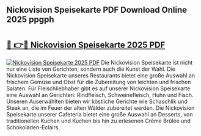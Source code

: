 ## Nickovision Speisekarte PDF Download Online 2025 ppgph

# <h2><a href="http://gccvkw.nevu.top/?p=Nickovision+Speisekarte">🔗 👉🔴 Nickovision Speisekarte 2025 PDF</a></h2>

[![Nickovision Speisekarte 2025 PDF](https://i.imgur.com/dBaPXMq.png)](http://gccvkw.nevu.top/?p=Nickovision+Speisekarte)
Die Nickovision Speisekarte ist nicht nur eine Liste von Gerichten, sondern auch die Kunst der Wahl. Die Nickovision Speisekarte unseres Restaurants bietet eine große Auswahl an frischem Gemüse und Obst für die Zubereitung von leichten und frischen Salaten. Für Fleischliebhaber gibt es auf unserer Nickovision Speisekarte eine Auswahl an Gerichten: Rindfleisch, Schweinefleisch, Huhn und Fisch. Unseren Auserwählten bieten wir köstliche Gerichte wie Schaschlik und Steak an, die im Feuer der alten Wälder zubereitet werden. Die Nickovision Speisekarte unserer Cafeteria bietet eine große Auswahl an Desserts, von traditionellen Kuchen und Kuchen bis hin zu erlesenen Crème Brûlée und Schokoladen-Eclairs.
